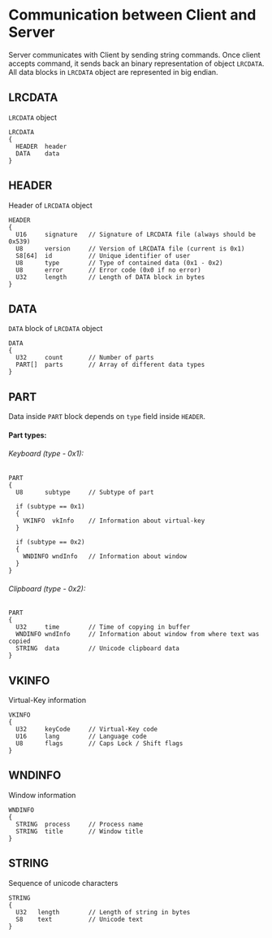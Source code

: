 # Communication between Client and Server
Server communicates with Client by sending string commands. Once client accepts command, it sends back an binary representation of object `LRCDATA`. All data blocks in `LRCDATA` object are represented in big endian.

## LRCDATA
`LRCDATA` object
```
LRCDATA
{
  HEADER  header
  DATA    data
}
```

## HEADER
Header of `LRCDATA` object
```
HEADER
{
  U16     signature   // Signature of LRCDATA file (always should be 0x539)
  U8      version     // Version of LRCDATA file (current is 0x1)
  S8[64]  id          // Unique identifier of user
  U8      type        // Type of contained data (0x1 - 0x2)
  U8      error       // Error code (0x0 if no error)
  U32     length      // Length of DATA block in bytes
}
```

## DATA
`DATA` block of `LRCDATA` object
```
DATA
{
  U32     count       // Number of parts
  PART[]  parts       // Array of different data types
}
```

## PART
Data inside `PART` block depends on `type` field inside `HEADER`.

#### Part types:

###### Keyboard (type - 0x1):
```
PART
{
  U8      subtype     // Subtype of part
  
  if (subtype == 0x1)
  {
    VKINFO  vkInfo    // Information about virtual-key
  }
  
  if (subtype == 0x2)
  {
    WNDINFO wndInfo   // Information about window
  }
}
```

###### Clipboard (type - 0x2):
```
PART
{
  U32     time        // Time of copying in buffer
  WNDINFO wndInfo     // Information about window from where text was copied
  STRING  data        // Unicode clipboard data
}
```

## VKINFO
Virtual-Key information
```
VKINFO
{
  U32     keyCode     // Virtual-Key code
  U16     lang        // Language code
  U8      flags       // Caps Lock / Shift flags
}
```

## WNDINFO
Window information
```
WNDINFO
{
  STRING  process     // Process name
  STRING  title       // Window title
}
```

## STRING
Sequence of unicode characters
```
STRING
{
  U32   length        // Length of string in bytes
  S8    text          // Unicode text
}
```
